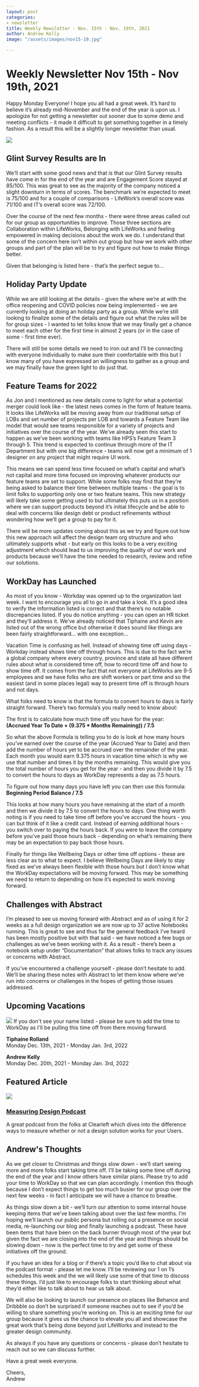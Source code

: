 ```yaml
---
layout: post
categories:
- newsletter
title: Weekly Newsletter - Nov. 15th - Nov. 19th, 2021
author: Andrew Kelly
image: "/assets/images/nov15-19.jpg"

---
```

# **Weekly Newsletter Nov 15th - Nov 19th, 2021**

Happy Monday Everyone! I hope you all had a great week. It’s hard to believe it’s already mid-November and the end of the year is upon us. I apologize for not getting a newsletter out sooner due to some demo and meeting conflicts - it made it difficult to get something together in a timely fashion. As a result this will be a slightly longer newsletter than usual.


![](/assets/images/glint-survey.jpg)

##  Glint Survey Results are In 

We’ll start with some good news and that is that our Glint Survey results have come in for the end of the year and are Engagement Score stayed at 85/100. This was great to see as the majority of the company noticed a slight downturn in terms of scores. The benchmark we’re expected to meet is 75/100 and for a couple of comparisons - LifeWork’s overall score was 71/100 and IT’s overall score was 72/100.

Over the course of the next few months - there were three areas called out for our group as opportunities to improve. Those three sections are Collaboration within LifeWorks, Belonging with LifeWorks and feeling empowered in making decisions about the work we do. I understand that some of the concern here isn’t within out group but how we work with other groups and part of the plan will be to try and figure out how to make things better.

Given that belonging is listed here - that’s the perfect segue to…

## Holiday Party Update 

While we are still looking at the details - given the where we’re at with the office reopening and COVID policies now being implemented - we are currently looking at doing an holiday party as a group. While we’re still looking to finalize some of the details and figure out what the rules will be for group sizes - I wanted to let folks know that we may finally get a chance to meet each other for the first time in almost 2 years (or in the case of some - first time ever).

There will still be some details we need to iron out and I’ll be connecting with everyone individually to make sure their comfortable with this but I know many of you have expressed an willingness to gather as a group and we may finally have the green light to do just that.

## Feature Teams for 2022

As Jon and I mentioned as new details come to light for what a potential merger could look like - the latest news comes in the form of feature teams. It looks like LifeWorks will be moving away from our traditional setup of LOBs and set number of projects per LOB and towards a Feature Team like model that would see teams responsible for a variety of projects and initiatives over the course of the year. We’ve already seen this start to happen as we’ve been working with teams like HPS’s Feature Team 3 through 5. This trend is expected to continue through more of the IT Department but with one big difference - teams will now get a minimum of 1 designer on any project that might require UI work.

This means we can spend less time focused on what’s capital and what’s not capital and more time focused on improving whatever products our feature teams are set to support. While some folks may find that they’re being asked to balance their time between multiple teams - the goal is to limit folks to supporting only one or two feature teams. This new strategy will likely take some getting used to but ultimately this puts us in a position where we can support products beyond it’s initial lifecycle and be able to deal with concerns like design debt or product refinements without wondering how we’ll get a group to pay for it.

There will be more updates coming about this as we try and figure out how this new approach will affect the design team org structure and who ultimately supports what - but early on this looks to be a very exciting adjustment which should lead to us improving the quality of our work and products because we’ll have the time needed to research, review and refine our solutions.

## WorkDay has Launched

As most of you know - Workday was opened up to the organization last week. I want to encourage you all to go in and take a look. It’s a good idea to verify the information listed is correct and that there’s no notable discrepancies listed. If you do notice anything - you can open an HR ticket and they’ll address it. We’ve already noticed that Tiphaine and Kevin are listed out of the wrong office but otherwise it does sound like things are been fairly straightforward… with one exception…

Vacation Time is confusing as hell. Instead of showing time off using days - Workday instead shows time off through hours. This is due to the fact we’re a global company where every country, province and state all have different rules about what is considered time off, how to record time off and how to show time off. It comes from the fact that not everyone at LifeWorks are 9-5 employees and we have folks who are shift workers or part time and so the easiest (and in some places legal) way to present time off is through hours and not days.

What folks need to know is that the formula to convert hours to days is fairly straight forward. There’s two formula’s you really need to know about:

The first is to calculate how much time off you have for the year:  
**(Accrued Year To Date + (9.375 * Months Remaining)) / 7.5**

So what the above Formula is telling you to do is look at how many hours you’ve earned over the course of the year (Accrued Year to Date) and then add the number of hours yet to be accrued over the remainder of the year. Each month you would earn 9.375 hours in vacation time which is why we use that number and times it by the months remaining. This would give you the total number of hours you get for the year - and then you divide it by 7.5 to convert the hours to days as WorkDay represents a day as 7.5 hours.

To figure out how many days you have left you can then use this formula:  
**Beginning Period Balance / 7.5**

This looks at how many hours you have remaining at the start of a month and then we divide it by 7.5 to convert the hours to days. One thing worth noting is if you need to take time off before you’ve accrued the hours - you can but think of it like a credit card. Instead of earning additional hours - you switch over to paying the hours back. If you were to leave the company before you’ve paid those hours back - depending on what’s remaining there may be an expectation to pay back those hours.

Finally for things like Wellbeing Days or other time off options - these are less clear as to what to expect. I believe Wellbeing Days are likely to stay fixed as we’ve always been flexible with those hours but I don’t know what the WorkDay expectations will be moving forward. This may be something we need to return to depending on how it’s expected to work moving forward.

## Challenges with Abstract

I’m pleased to see us moving forward with Abstract and as of using it for 2 weeks as a full design organization we are now up to 37 active Notebooks running. This is great to see and thus far the general feedback I’ve heard has been mostly positive but with that said - we have noticed a few bugs or challenges as we’ve been working with it. As a result - there’s been a notebook setup under “Documentation” that allows folks to track any issues or concerns with Abstract.

If you’ve encountered a challenge yourself - please don’t hesitate to add. We’ll be sharing these notes with Abstract to let them know where we’ve run into concerns or challenges in the hopes of getting those issues addressed.

## **Upcoming Vacations**

![](/assets/images/photo-1527179528411-4219e0714bcc.jpeg)
If you don't see your name listed - please be sure to add the time to WorkDay as I'll be pulling this time off from there moving forward.

**Tiphaine Rolland**  
Monday Dec. 13th, 2021 - Monday Jan. 3rd, 2022

**Andrew Kelly**  
Monday Dec. 20th, 2021 - Monday Jan. 3rd, 2022


## Featured Article

![](/assets/images/clearleft-podcast.jpg)
### [Measuring Design Podcast](https://podcast.clearleft.com/season03/episode05/)

A great podcast from the folks at Clearleft which dives into the difference ways to measure whether or not a design solution works for your Users.

## Andrew's Thoughts

As we get closer to Christmas and things slow down - we’ll start seeing more and more folks start taking time off. I’ll be taking some time off during the end of the year and I know others have similar plans. Please try to add your time to WorkDay so that we can plan accordingly. I mention this though because I don’t expect things to get too much busier for our group over the next few weeks - in fact I anticipate we will have a chance to breathe.

As things slow down a bit - we’ll turn our attention to some internal house keeping items that we’ve been talking about over the last few months. I’m hoping we’ll launch our public persona but rolling out a presence on social media, re-launching our blog and finally launching a podcast. These have been items that have been on the back burner through most of the year but given the fact we are closing into the end of the year and things should be slowing down - now is the perfect time to try and get some of these initiatives off the ground.

If you have an idea for a blog or if there’s a topic you’d like to chat about via the podcast format - please let me know. I’ll be reviewing our 1 on 1’s schedules this week and the we will likely use some of that time to discuss these things. I’d just like to encourage folks to start thinking about what they’d either like to talk about to hear us talk about.

We will also be looking to launch our presence on places like Behance and Dribbble so don’t be surprised if someone reaches out to see if you’d be willing to share something you’re working on. This is an exciting time for our group because it gives us the chance to elevate you all and showcase the great work that’s being done beyond just LifeWorks and instead to the greater design community.

As always if you have any questions or concerns - please don’t hesitate to reach out so we can discuss further.

Have a great week everyone.

Cheers,  
Andrew

